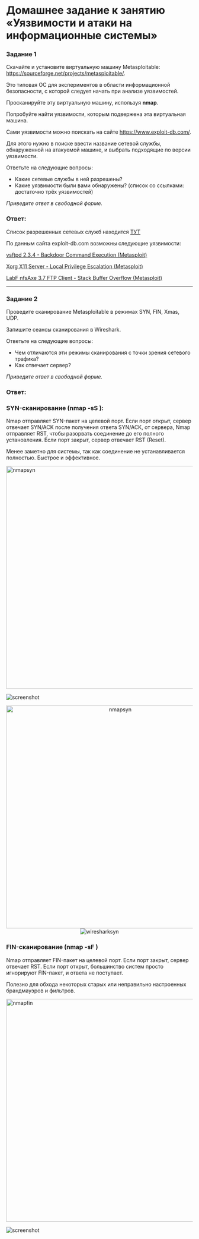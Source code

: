 # Домашнее задание к занятию «Уязвимости и атаки на информационные системы»

### Задание 1

Скачайте и установите виртуальную машину Metasploitable: https://sourceforge.net/projects/metasploitable/.

Это типовая ОС для экспериментов в области информационной безопасности, с которой следует начать при анализе уязвимостей.

Просканируйте эту виртуальную машину, используя **nmap**.

Попробуйте найти уязвимости, которым подвержена эта виртуальная машина.

Сами уязвимости можно поискать на сайте https://www.exploit-db.com/.

Для этого нужно в поиске ввести название сетевой службы, обнаруженной на атакуемой машине, и выбрать подходящие по версии уязвимости.

Ответьте на следующие вопросы:

- Какие сетевые службы в ней разрешены?
- Какие уязвимости были вами обнаружены? (список со ссылками: достаточно трёх уязвимостей)
  
*Приведите ответ в свободной форме.*  

### Ответ:

Список разрешенных сетевых служб находится [ТУТ](/fops_15/16.%20IB/16.1%20Vulnerabilities%20&%20Attacks/nmap.result)

По данным сайта exploit-db.com возможны следующие уязвимости:

[vsftpd 2.3.4 - Backdoor Command Execution (Metasploit)](https://www.exploit-db.com/exploits/17491)

[Xorg X11 Server - Local Privilege Escalation (Metasploit)](https://www.exploit-db.com/exploits/47701)

[LabF nfsAxe 3.7 FTP Client - Stack Buffer Overflow (Metasploit)](https://www.exploit-db.com/exploits/43518)

---
### Задание 2

Проведите сканирование Metasploitable в режимах SYN, FIN, Xmas, UDP.

Запишите сеансы сканирования в Wireshark.

Ответьте на следующие вопросы:

- Чем отличаются эти режимы сканирования с точки зрения сетевого трафика?
- Как отвечает сервер?

*Приведите ответ в свободной форме.*

### Ответ:

### SYN-сканирование (nmap -sS <target>):
Nmap отправляет SYN-пакет на целевой порт.
Если порт открыт, сервер отвечает SYN/ACK после получения ответа SYN/ACK, от сервера, Nmap отправляет RST, чтобы разорвать соединение до его полного установления. Если порт закрыт, сервер отвечает RST (Reset).

Менее заметно для системы, так как соединение не устанавливается полностью. Быстрое и эффективное.

<img src="../screenshots/nmap%20SYN.png" alt="nmapsyn" width="600">

![screenshot](../screenshots/wireshark%20SYN.png)

<p align="center">
  <img src="../screenshots/nmap%20SYN.png" alt="nmapsyn" width="600">
  <br>
  <img src="../screenshots/wireshark%20SYN.png" alt="wiresharksyn">
</p>

### FIN-сканирование (nmap -sF <target>)
Nmap отправляет FIN-пакет на целевой порт. Если порт закрыт, сервер отвечает RST.
Если порт открыт, большинство систем просто игнорируют FIN-пакет, и ответа не поступает.

Полезно для обхода некоторых старых или неправильно настроенных брандмауэров и фильтров.


<img src="../screenshots/nmap%20FIN.png" alt="nmapfin" width="600">

![screenshot](../screenshots/wireshark%20FIN.png)